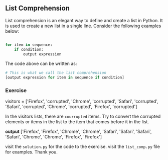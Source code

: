 ## List Comprehension

List comprehension is an elegant way to define and create a list in Python. It is used to create a new list in a single line. Consider the following examples below:

```python

for item in sequence:
    if condition:
        output expression
```

The code above can be written as:

```python
# This is what we call the list comprehension
[output expression for item in sequence if condition]

```

### Exercise
visitors = ['Firefox', 'corrupted', 'Chrome', 'corrupted', 'Safari', 'corrupted',
'Safari', 'corrupted', 'Chrome', 'corrupted', 'Firefox', 'corrupted']

In the visitors lists, there are `courrupted` items. Try to convert the corrupted elements or items in the list to the item that comes before it in the list.

**output**
['Firefox', 'Firefox', 'Chrome', 'Chrome', 'Safari', 'Safari', 'Safari', 'Safari', 'Chrome', 'Chrome', 'Firefox', 'Firefox'] 

visit the `solution.py` for the code to the exercise.
visit the `list_comp.py` file for examples. Thank you.
